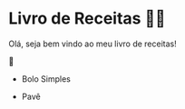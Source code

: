 # Livro de Receitas :woman_cook:

Olá, seja bem vindo ao meu livro de receitas!

:hibiscus:

- Bolo Simples

- Pavê

  
